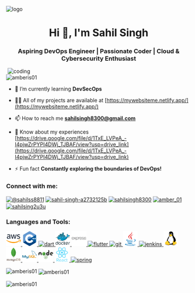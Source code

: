 ![logo]()
<h1 align="center">Hi 👋, I'm Sahil Singh</h1>
<h3 align="center">Aspiring DevOps Engineer | Passionate Coder | Cloud & Cybersecurity Enthusiast</h3>

<img align="right" alt="coding" width="500" src="https://cdn.hashnode.com/res/hashnode/image/upload/v1679566984105/a9959474-198d-4bff-b290-1a54b4d66092.gif">

<p align="left"> <img src="https://komarev.com/ghpvc/?username=amberis01&label=Profile%20views&color=0e75b6&style=flat" alt="amberis01" /> </p>

- 🌱 I’m currently learning **DevSecOps**

- 👨‍💻 All of my projects are available at [https://mywebsiteme.netlify.app/](https://mywebsiteme.netlify.app/)

- 📫 How to reach me **sahilsingh8300@gmail.com**

- 📄 Know about my experiences [https://drive.google.com/file/d/1TxE_LVPeA_-I4pjwZrPYPI4DWj_TJBAF/view?usp=drive_link](https://drive.google.com/file/d/1TxE_LVPeA_-I4pjwZrPYPI4DWj_TJBAF/view?usp=drive_link)

- ⚡ Fun fact **Constantly exploring the boundaries of DevOps!**

<h3 align="left">Connect with me:</h3>
<p align="left">
<a href="https://twitter.com/@sahilss8811" target="blank"><img align="center" src="https://raw.githubusercontent.com/rahuldkjain/github-profile-readme-generator/master/src/images/icons/Social/twitter.svg" alt="@sahilss8811" height="30" width="40" /></a>
<a href="https://linkedin.com/in/sahil-singh-a2732125b" target="blank"><img align="center" src="https://raw.githubusercontent.com/rahuldkjain/github-profile-readme-generator/master/src/images/icons/Social/linked-in-alt.svg" alt="sahil-singh-a2732125b" height="30" width="40" /></a>
<a href="https://www.hackerrank.com/sahilsingh8300" target="blank"><img align="center" src="https://raw.githubusercontent.com/rahuldkjain/github-profile-readme-generator/master/src/images/icons/Social/hackerrank.svg" alt="sahilsingh8300" height="30" width="40" /></a>
<a href="https://www.leetcode.com/amber_01" target="blank"><img align="center" src="https://raw.githubusercontent.com/rahuldkjain/github-profile-readme-generator/master/src/images/icons/Social/leet-code.svg" alt="amber_01" height="30" width="40" /></a>
<a href="https://auth.geeksforgeeks.org/user/sahilsing2u3u" target="blank"><img align="center" src="https://raw.githubusercontent.com/rahuldkjain/github-profile-readme-generator/master/src/images/icons/Social/geeks-for-geeks.svg" alt="sahilsing2u3u" height="30" width="40" /></a>
</p>

<h3 align="left">Languages and Tools:</h3>
<p align="left"> <a href="https://aws.amazon.com" target="_blank" rel="noreferrer"> <img src="https://raw.githubusercontent.com/devicons/devicon/master/icons/amazonwebservices/amazonwebservices-original-wordmark.svg" alt="aws" width="40" height="40"/> </a> <a href="https://www.w3schools.com/cpp/" target="_blank" rel="noreferrer"> <img src="https://raw.githubusercontent.com/devicons/devicon/master/icons/cplusplus/cplusplus-original.svg" alt="cplusplus" width="40" height="40"/> </a> <a href="https://dart.dev" target="_blank" rel="noreferrer"> <img src="https://www.vectorlogo.zone/logos/dartlang/dartlang-icon.svg" alt="dart" width="40" height="40"/> </a> <a href="https://www.docker.com/" target="_blank" rel="noreferrer"> <img src="https://raw.githubusercontent.com/devicons/devicon/master/icons/docker/docker-original-wordmark.svg" alt="docker" width="40" height="40"/> </a> <a href="https://expressjs.com" target="_blank" rel="noreferrer"> <img src="https://raw.githubusercontent.com/devicons/devicon/master/icons/express/express-original-wordmark.svg" alt="express" width="40" height="40"/> </a> <a href="https://flutter.dev" target="_blank" rel="noreferrer"> <img src="https://www.vectorlogo.zone/logos/flutterio/flutterio-icon.svg" alt="flutter" width="40" height="40"/> </a> <a href="https://git-scm.com/" target="_blank" rel="noreferrer"> <img src="https://www.vectorlogo.zone/logos/git-scm/git-scm-icon.svg" alt="git" width="40" height="40"/> </a> <a href="https://www.java.com" target="_blank" rel="noreferrer"> <img src="https://raw.githubusercontent.com/devicons/devicon/master/icons/java/java-original.svg" alt="java" width="40" height="40"/> </a> <a href="https://www.jenkins.io" target="_blank" rel="noreferrer"> <img src="https://www.vectorlogo.zone/logos/jenkins/jenkins-icon.svg" alt="jenkins" width="40" height="40"/> </a> <a href="https://www.linux.org/" target="_blank" rel="noreferrer"> <img src="https://raw.githubusercontent.com/devicons/devicon/master/icons/linux/linux-original.svg" alt="linux" width="40" height="40"/> </a> <a href="https://www.mongodb.com/" target="_blank" rel="noreferrer"> <img src="https://raw.githubusercontent.com/devicons/devicon/master/icons/mongodb/mongodb-original-wordmark.svg" alt="mongodb" width="40" height="40"/> </a> <a href="https://www.mysql.com/" target="_blank" rel="noreferrer"> <img src="https://raw.githubusercontent.com/devicons/devicon/master/icons/mysql/mysql-original-wordmark.svg" alt="mysql" width="40" height="40"/> </a> <a href="https://nodejs.org" target="_blank" rel="noreferrer"> <img src="https://raw.githubusercontent.com/devicons/devicon/master/icons/nodejs/nodejs-original-wordmark.svg" alt="nodejs" width="40" height="40"/> </a> <a href="https://reactjs.org/" target="_blank" rel="noreferrer"> <img src="https://raw.githubusercontent.com/devicons/devicon/master/icons/react/react-original-wordmark.svg" alt="react" width="40" height="40"/> </a> <a href="https://spring.io/" target="_blank" rel="noreferrer"> <img src="https://www.vectorlogo.zone/logos/springio/springio-icon.svg" alt="spring" width="40" height="40"/> </a> </p>

<p><img align="left" src="https://github-readme-stats.vercel.app/api/top-langs?username=amberis01&show_icons=true&locale=en&layout=compact" alt="amberis01" /></p>

<p>&nbsp;<img align="center" src="https://github-readme-stats.vercel.app/api?username=amberis01&show_icons=true&locale=en" alt="amberis01" /></p>

<p><img align="center" src="https://github-readme-streak-stats.herokuapp.com/?user=amberis01&" alt="amberis01" /></p>
